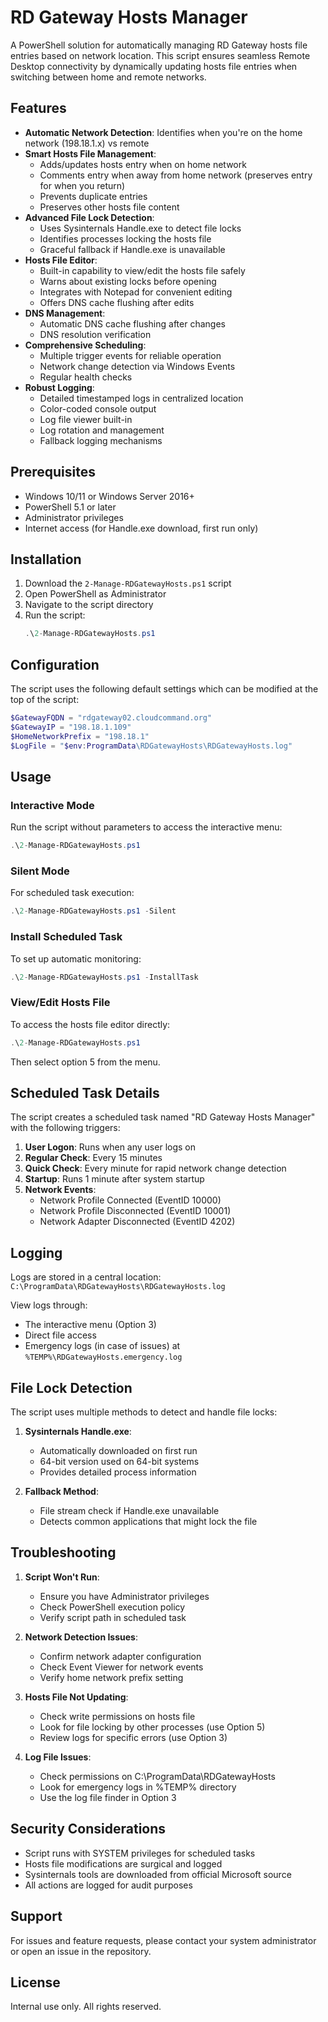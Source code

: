 # RD Gateway Hosts Manager

A PowerShell solution for automatically managing RD Gateway hosts file entries based on network location. This script ensures seamless Remote Desktop connectivity by dynamically updating hosts file entries when switching between home and remote networks.

## Features

- **Automatic Network Detection**: Identifies when you're on the home network (198.18.1.x) vs remote
- **Smart Hosts File Management**: 
  - Adds/updates hosts entry when on home network
  - Comments entry when away from home network (preserves entry for when you return)
  - Prevents duplicate entries
  - Preserves other hosts file content
- **Advanced File Lock Detection**:
  - Uses Sysinternals Handle.exe to detect file locks
  - Identifies processes locking the hosts file
  - Graceful fallback if Handle.exe is unavailable
- **Hosts File Editor**:
  - Built-in capability to view/edit the hosts file safely
  - Warns about existing locks before opening
  - Integrates with Notepad for convenient editing
  - Offers DNS cache flushing after edits
- **DNS Management**:
  - Automatic DNS cache flushing after changes
  - DNS resolution verification
- **Comprehensive Scheduling**:
  - Multiple trigger events for reliable operation
  - Network change detection via Windows Events
  - Regular health checks
- **Robust Logging**:
  - Detailed timestamped logs in centralized location
  - Color-coded console output
  - Log file viewer built-in
  - Log rotation and management
  - Fallback logging mechanisms

## Prerequisites

- Windows 10/11 or Windows Server 2016+
- PowerShell 5.1 or later
- Administrator privileges
- Internet access (for Handle.exe download, first run only)

## Installation

1. Download the `2-Manage-RDGatewayHosts.ps1` script
2. Open PowerShell as Administrator
3. Navigate to the script directory
4. Run the script:
   ```powershell
   .\2-Manage-RDGatewayHosts.ps1
   ```

## Configuration

The script uses the following default settings which can be modified at the top of the script:

```powershell
$GatewayFQDN = "rdgateway02.cloudcommand.org"
$GatewayIP = "198.18.1.109"
$HomeNetworkPrefix = "198.18.1"
$LogFile = "$env:ProgramData\RDGatewayHosts\RDGatewayHosts.log"
```

## Usage

### Interactive Mode
Run the script without parameters to access the interactive menu:
```powershell
.\2-Manage-RDGatewayHosts.ps1
```

### Silent Mode
For scheduled task execution:
```powershell
.\2-Manage-RDGatewayHosts.ps1 -Silent
```

### Install Scheduled Task
To set up automatic monitoring:
```powershell
.\2-Manage-RDGatewayHosts.ps1 -InstallTask
```

### View/Edit Hosts File
To access the hosts file editor directly:
```powershell
.\2-Manage-RDGatewayHosts.ps1
```
Then select option 5 from the menu.

## Scheduled Task Details

The script creates a scheduled task named "RD Gateway Hosts Manager" with the following triggers:

1. **User Logon**: Runs when any user logs on
2. **Regular Check**: Every 15 minutes
3. **Quick Check**: Every minute for rapid network change detection
4. **Startup**: Runs 1 minute after system startup
5. **Network Events**:
   - Network Profile Connected (EventID 10000)
   - Network Profile Disconnected (EventID 10001)
   - Network Adapter Disconnected (EventID 4202)

## Logging

Logs are stored in a central location: `C:\ProgramData\RDGatewayHosts\RDGatewayHosts.log`

View logs through:
- The interactive menu (Option 3)
- Direct file access
- Emergency logs (in case of issues) at `%TEMP%\RDGatewayHosts.emergency.log`

## File Lock Detection

The script uses multiple methods to detect and handle file locks:

1. **Sysinternals Handle.exe**: 
   - Automatically downloaded on first run
   - 64-bit version used on 64-bit systems
   - Provides detailed process information

2. **Fallback Method**:
   - File stream check if Handle.exe unavailable
   - Detects common applications that might lock the file

## Troubleshooting

1. **Script Won't Run**:
   - Ensure you have Administrator privileges
   - Check PowerShell execution policy
   - Verify script path in scheduled task

2. **Network Detection Issues**:
   - Confirm network adapter configuration
   - Check Event Viewer for network events
   - Verify home network prefix setting

3. **Hosts File Not Updating**:
   - Check write permissions on hosts file
   - Look for file locking by other processes (use Option 5)
   - Review logs for specific errors (use Option 3)
   
4. **Log File Issues**:
   - Check permissions on C:\ProgramData\RDGatewayHosts
   - Look for emergency logs in %TEMP% directory
   - Use the log file finder in Option 3

## Security Considerations

- Script runs with SYSTEM privileges for scheduled tasks
- Hosts file modifications are surgical and logged
- Sysinternals tools are downloaded from official Microsoft source
- All actions are logged for audit purposes

## Support

For issues and feature requests, please contact your system administrator or open an issue in the repository.

## License

Internal use only. All rights reserved. 